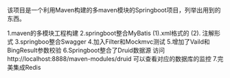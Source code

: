 该项目是一个利用Maven构建的多maven模块的Springboot项目，列举出用到的东西。

1.maven的多模块工程构建
2.springboot整合MyBatis
    (1).xml格式的  (2). 注解形式
3.springboo整合Swagger
4.加入Filter和Mockmvc测试
5.增加了Vaild和BingResult参数校验
6.Springboot整合了Druid数据源  访问 http://localhost:8888/maven-modules/druid 可以查看对应的数据库的监控
7.完美集成Redis
